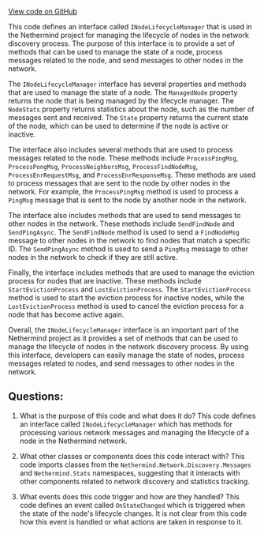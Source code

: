 [View code on GitHub](https://github.com/nethermindeth/nethermind/Nethermind.Network.Discovery/Lifecycle/INodeLifecycleManager.cs)

This code defines an interface called `INodeLifecycleManager` that is used in the Nethermind project for managing the lifecycle of nodes in the network discovery process. The purpose of this interface is to provide a set of methods that can be used to manage the state of a node, process messages related to the node, and send messages to other nodes in the network.

The `INodeLifecycleManager` interface has several properties and methods that are used to manage the state of a node. The `ManagedNode` property returns the node that is being managed by the lifecycle manager. The `NodeStats` property returns statistics about the node, such as the number of messages sent and received. The `State` property returns the current state of the node, which can be used to determine if the node is active or inactive.

The interface also includes several methods that are used to process messages related to the node. These methods include `ProcessPingMsg`, `ProcessPongMsg`, `ProcessNeighborsMsg`, `ProcessFindNodeMsg`, `ProcessEnrRequestMsg`, and `ProcessEnrResponseMsg`. These methods are used to process messages that are sent to the node by other nodes in the network. For example, the `ProcessPingMsg` method is used to process a `PingMsg` message that is sent to the node by another node in the network.

The interface also includes methods that are used to send messages to other nodes in the network. These methods include `SendFindNode` and `SendPingAsync`. The `SendFindNode` method is used to send a `FindNodeMsg` message to other nodes in the network to find nodes that match a specific ID. The `SendPingAsync` method is used to send a `PingMsg` message to other nodes in the network to check if they are still active.

Finally, the interface includes methods that are used to manage the eviction process for nodes that are inactive. These methods include `StartEvictionProcess` and `LostEvictionProcess`. The `StartEvictionProcess` method is used to start the eviction process for inactive nodes, while the `LostEvictionProcess` method is used to cancel the eviction process for a node that has become active again.

Overall, the `INodeLifecycleManager` interface is an important part of the Nethermind project as it provides a set of methods that can be used to manage the lifecycle of nodes in the network discovery process. By using this interface, developers can easily manage the state of nodes, process messages related to nodes, and send messages to other nodes in the network.
## Questions: 
 1. What is the purpose of this code and what does it do?
   This code defines an interface called `INodeLifecycleManager` which has methods for processing various network messages and managing the lifecycle of a node in the Nethermind network.

2. What other classes or components does this code interact with?
   This code imports classes from the `Nethermind.Network.Discovery.Messages` and `Nethermind.Stats` namespaces, suggesting that it interacts with other components related to network discovery and statistics tracking.

3. What events does this code trigger and how are they handled?
   This code defines an event called `OnStateChanged` which is triggered when the state of the node's lifecycle changes. It is not clear from this code how this event is handled or what actions are taken in response to it.